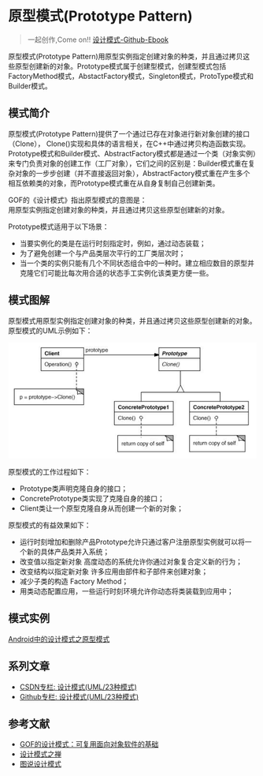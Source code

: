 # 原型模式(Prototype Pattern)

> 一起创作,Come on!! [设计模式-Github-Ebook](https://github.com/media-tm/MTDesignPattern)

原型模式(Prototype Pattern)用原型实例指定创建对象的种类，并且通过拷贝这些原型创建新的对象。Prototype模式属于创建型模式，创建型模式包括FactoryMethod模式，AbstactFactory模式，Singleton模式，ProtoType模式和Builder模式。

## 模式简介

原型模式(Prototype Pattern)提供了一个通过已存在对象进行新对象创建的接口（Clone）， Clone()实现和具体的语言相关，在C++中通过拷贝构造函数实现。Prototype模式和Builder模式、AbstractFactory模式都是通过一个类（对象实例）来专门负责对象的创建工作（工厂对象），它们之间的区别是：Builder模式重在复杂对象的一步步创建（并不直接返回对象），AbstractFactory模式重在产生多个相互依赖类的对象，而Prototype模式重在从自身复制自己创建新类。

GOF的《设计模式》指出原型模式的意图是：  
用原型实例指定创建对象的种类，并且通过拷贝这些原型创建新的对象。

Prototype模式适用于以下场景：

- 当要实例化的类是在运行时刻指定时，例如，通过动态装载；
- 为了避免创建一个与产品类层次平行的工厂类层次时；
- 当一个类的实例只能有几个不同状态组合中的一种时。建立相应数目的原型并克隆它们可能比每次用合适的状态手工实例化该类更方便一些。

## 模式图解

原型模式用原型实例指定创建对象的种类，并且通过拷贝这些原型创建新的对象。原型模式的UML示例如下：

![原型模式示例](../images/creational_prototype.jpg)

原型模式的工作过程如下：

- Prototype类声明克隆自身的接口；
- ConcretePrototype类实现了克隆自身的接口；
- Client类让一个原型克隆自身从而创建一个新的对象；

原型模式的有益效果如下：

- 运行时刻增加和删除产品Prototype允许只通过客户注册原型实例就可以将一个新的具体产品类并入系统；
- 改变值以指定新对象 高度动态的系统允许你通过对象复合定义新的行为；
- 改变结构以指定新对象 许多应用由部件和子部件来创建对象；
- 减少子类的构造 Factory Method；
- 用类动态配置应用，一些运行时刻环境允许你动态将类装载到应用中；

## 模式实例

[Android中的设计模式之原型模式](https://yq.aliyun.com/articles/628892)

## 系列文章

- [CSDN专栏: 设计模式(UML/23种模式)](https://blog.csdn.net/column/details/27399.html)
- [Github专栏: 设计模式(UML/23种模式)](https://github.com/media-tm/MTDesignPattern)

## 参考文献

- [GOF的设计模式：可复用面向对象软件的基础](http://item.jd.com/10057319.html)
- [设计模式之禅](http://item.jd.com/11414555.html)
- [图说设计模式](https://github.com/me115/design_patterns)